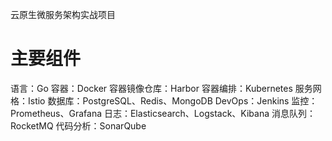 云原生微服务架构实战项目

# 主要组件
语言：Go
容器：Docker
容器镜像仓库：Harbor
容器编排：Kubernetes
服务网格：Istio
数据库：PostgreSQL、Redis、MongoDB
DevOps：Jenkins
监控：Prometheus、Grafana
日志：Elasticsearch、Logstack、Kibana
消息队列：RocketMQ
代码分析：SonarQube